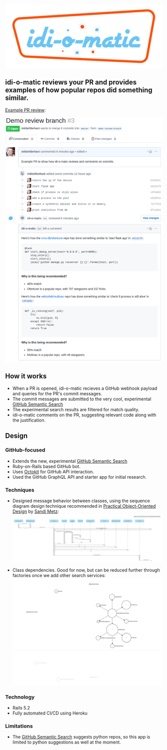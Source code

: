 ![idi-o-matic](app/assets/images/idiomatic-logo.svg)

## idi-o-matic reviews your PR and provides examples of how popular repos did something similar.
[Example PR review](https://github.com/mkbehbehani/idi-o-matic-demo/pull/3):

![example-pr-review](https://github.com/mkbehbehani/idi-o-matic-demo/raw/master/example-pr.png)

## How it works
- When a PR is opened, idi-o-matic recieves a GitHub webhook payload and queries for the PR's commit messages.
- The commit messages are submitted to the very cool, experimental [GitHub Semantic Search](https://experiments.github.com/semantic-code-search)
- The experimental search results are filtered for match quality.
- idi-o-matic comments on the PR, suggesting relevant code along with the justification.

## Design
### GitHub-focused
- Extends the new, experimental [GitHub Semantic Search](https://experiments.github.com/semantic-code-search)
- Ruby-on-Rails based GitHub bot.
- Uses [Octokit](https://github.com/octokit/octokit.rb) for GitHub API interaction.
- Used the GitHub GraphQL API and starter app for initial research.

### Techniques
- Designed message behavior between classes, using the sequence diagram design technique recommended in
[Practical Object-Oriented Design](https://www.poodr.com/) by [Sandi Metz](https://www.sandimetz.com/):
![sequence-diagram](app/assets/images/sequence-diagram.png)

- Class dependencies. Good for now, but can be reduced further through factories once we add other search services:
![dependency-diagram](app/assets/images/dependency-diagram.png)

### Technology
- Rails 5.2
- Fully automated CI/CD using Heroku

### Limitations
- The [GitHub Semantic Search](https://experiments.github.com/semantic-code-search) suggests python repos, so this app is limited to python suggestions as well at the moment.
